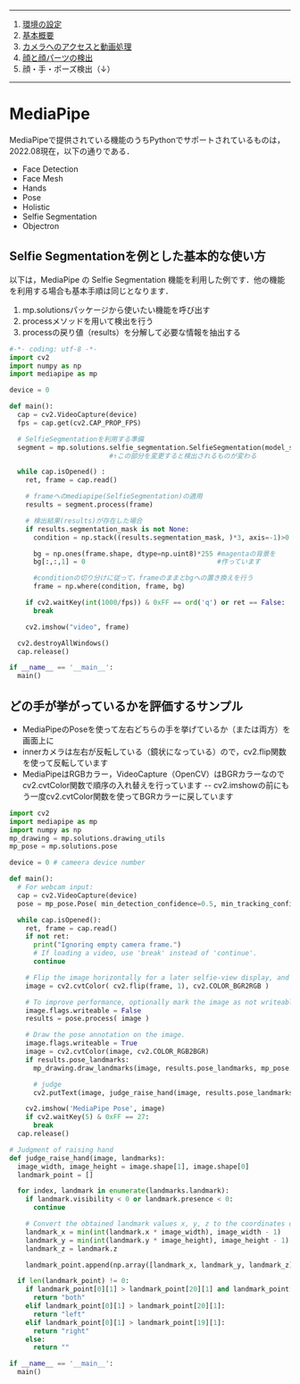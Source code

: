 <hr>

1. [環境の設定](README.md)
2. [基本概要](BASIC_00.md)
3. [カメラへのアクセスと動画処理](BASIC_01.md)
4. [顔と顔パーツの検出](BASIC_02.md)
5. 顔・手・ポーズ検出（↓）

<hr>

# MediaPipe
 MediaPipeで提供されている機能のうちPythonでサポートされているものは，2022.08現在，以下の通りである．
  - Face Detection
  - Face Mesh
  - Hands
  - Pose
  - Holistic
  - Selfie Segmentation
  - Objectron

  ## Selfie Segmentationを例とした基本的な使い方
  以下は，MediaPipe の Selfie Segmentation 機能を利用した例です．他の機能を利用する場合も基本手順は同じとなります．
  1. mp.solutionsパッケージから使いたい機能を呼び出す
  2. processメソッドを用いて検出を行う
  3. processの戻り値（results）を分解して必要な情報を抽出する

  ```python
  #-*- coding: utf-8 -*-
  import cv2
  import numpy as np
  import mediapipe as mp

  device = 0

  def main():
    cap = cv2.VideoCapture(device)
    fps = cap.get(cv2.CAP_PROP_FPS)

    # SelfieSegmentationを利用する準備
    segment = mp.solutions.selfie_segmentation.SelfieSegmentation(model_selection=0)
                           #↑この部分を変更すると検出されるものが変わる

    while cap.isOpened() :
      ret, frame = cap.read()

      # frameへのmediapipe(SelfieSegmentation)の適用
      results = segment.process(frame)

      # 検出結果(results)が存在した場合
      if results.segmentation_mask is not None:
        condition = np.stack((results.segmentation_mask, )*3, axis=-1)>0.5 #↑前景と背景の境界（0.5※適当）でマスクを作成

        bg = np.ones(frame.shape, dtype=np.uint8)*255 #magentaの背景を
        bg[:,:,1] = 0                                 #作っています

        #conditionの切り分けに従って，frameのままとbgへの置き換えを行う
        frame = np.where(condition, frame, bg)

      if cv2.waitKey(int(1000/fps)) & 0xFF == ord('q') or ret == False:
        break

      cv2.imshow("video", frame)

    cv2.destroyAllWindows()
    cap.release()

  if __name__ == '__main__':
    main()
  ```

  ## どの手が挙がっているかを評価するサンプル
  - MediaPipeのPoseを使って左右どちらの手を挙げているか（または両方）を画面上に
  - innerカメラは左右が反転している（鏡状になっている）ので，cv2.flip関数を使って反転しています
  - MediaPipeはRGBカラー，VideoCapture（OpenCV）はBGRカラーなのでcv2.cvtColor関数で順序の入れ替えを行っています
   -- cv2.imshowの前にもう一度cv2.cvtColor関数を使ってBGRカラーに戻しています
  ```python
  import cv2
  import mediapipe as mp
  import numpy as np
  mp_drawing = mp.solutions.drawing_utils
  mp_pose = mp.solutions.pose

  device = 0 # cameera device number

  def main():
    # For webcam input:
    cap = cv2.VideoCapture(device)
    pose = mp_pose.Pose( min_detection_confidence=0.5, min_tracking_confidence=0.5 )

    while cap.isOpened():
      ret, frame = cap.read()
      if not ret:
        print("Ignoring empty camera frame.")
        # If loading a video, use 'break' instead of 'continue'.
        continue

      # Flip the image horizontally for a later selfie-view display, and convert the BGR image to RGB.
      image = cv2.cvtColor( cv2.flip(frame, 1), cv2.COLOR_BGR2RGB )

      # To improve performance, optionally mark the image as not writeable to pass by reference.
      image.flags.writeable = False
      results = pose.process( image )

      # Draw the pose annotation on the image.
      image.flags.writeable = True
      image = cv2.cvtColor(image, cv2.COLOR_RGB2BGR)
      if results.pose_landmarks:
        mp_drawing.draw_landmarks(image, results.pose_landmarks, mp_pose.POSE_CONNECTIONS)

        # judge
        cv2.putText(image, judge_raise_hand(image, results.pose_landmarks), (30, 30), cv2.FONT_HERSHEY_SIMPLEX, 1, (0,0,255), 2)

      cv2.imshow('MediaPipe Pose', image)
      if cv2.waitKey(5) & 0xFF == 27:
        break
    cap.release()

  # Judgment of raising hand
  def judge_raise_hand(image, landmarks):
    image_width, image_height = image.shape[1], image.shape[0]
    landmark_point = []

    for index, landmark in enumerate(landmarks.landmark):
      if landmark.visibility < 0 or landmark.presence < 0:
        continue

      # Convert the obtained landmark values x, y, z to the coordinates on the image
      landmark_x = min(int(landmark.x * image_width), image_width - 1)
      landmark_y = min(int(landmark.y * image_height), image_height - 1)
      landmark_z = landmark.z

      landmark_point.append(np.array([landmark_x, landmark_y, landmark_z], dtype=int))

    if len(landmark_point) != 0:
      if landmark_point[0][1] > landmark_point[20][1] and landmark_point[0][1] > landmark_point[19][1]:
        return "both"
      elif landmark_point[0][1] > landmark_point[20][1]:
        return "left"
      elif landmark_point[0][1] > landmark_point[19][1]:
        return "right"
      else:
        return ""

  if __name__ == '__main__':
    main()
  ```
